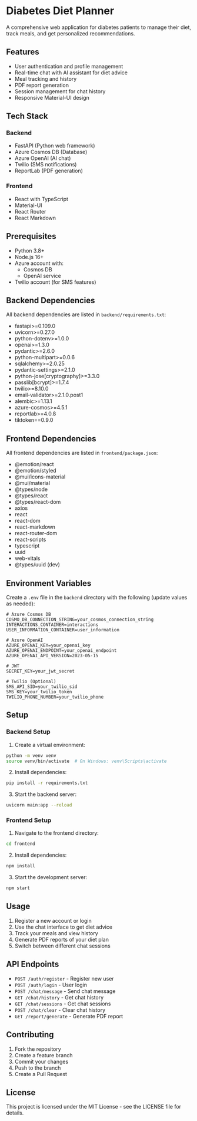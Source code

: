# Diabetes Diet Planner

A comprehensive web application for diabetes patients to manage their diet, track meals, and get personalized recommendations.

## Features

- User authentication and profile management
- Real-time chat with AI assistant for diet advice
- Meal tracking and history
- PDF report generation
- Session management for chat history
- Responsive Material-UI design

## Tech Stack

### Backend
- FastAPI (Python web framework)
- Azure Cosmos DB (Database)
- Azure OpenAI (AI chat)
- Twilio (SMS notifications)
- ReportLab (PDF generation)

### Frontend
- React with TypeScript
- Material-UI
- React Router
- React Markdown

## Prerequisites

- Python 3.8+
- Node.js 16+
- Azure account with:
  - Cosmos DB
  - OpenAI service
- Twilio account (for SMS features)

## Backend Dependencies

All backend dependencies are listed in `backend/requirements.txt`:

- fastapi>=0.109.0
- uvicorn>=0.27.0
- python-dotenv>=1.0.0
- openai>=1.3.0
- pydantic>=2.6.0
- python-multipart>=0.0.6
- sqlalchemy>=2.0.25
- pydantic-settings>=2.1.0
- python-jose[cryptography]>=3.3.0
- passlib[bcrypt]>=1.7.4
- twilio>=8.10.0
- email-validator>=2.1.0.post1
- alembic>=1.13.1
- azure-cosmos>=4.5.1
- reportlab>=4.0.8
- tiktoken==0.9.0

## Frontend Dependencies

All frontend dependencies are listed in `frontend/package.json`:

- @emotion/react
- @emotion/styled
- @mui/icons-material
- @mui/material
- @types/node
- @types/react
- @types/react-dom
- axios
- react
- react-dom
- react-markdown
- react-router-dom
- react-scripts
- typescript
- uuid
- web-vitals
- @types/uuid (dev)

## Environment Variables

Create a `.env` file in the `backend` directory with the following (update values as needed):

```env
# Azure Cosmos DB
COSMO_DB_CONNECTION_STRING=your_cosmos_connection_string
INTERACTIONS_CONTAINER=interactions
USER_INFORMATION_CONTAINER=user_information

# Azure OpenAI
AZURE_OPENAI_KEY=your_openai_key
AZURE_OPENAI_ENDPOINT=your_openai_endpoint
AZURE_OPENAI_API_VERSION=2023-05-15

# JWT
SECRET_KEY=your_jwt_secret

# Twilio (Optional)
SMS_API_SID=your_twilio_sid
SMS_KEY=your_twilio_token
TWILIO_PHONE_NUMBER=your_twilio_phone
```

## Setup

### Backend Setup

1. Create a virtual environment:
```bash
python -m venv venv
source venv/bin/activate  # On Windows: venv\Scripts\activate
```

2. Install dependencies:
```bash
pip install -r requirements.txt
```

3. Start the backend server:
```bash
uvicorn main:app --reload
```

### Frontend Setup

1. Navigate to the frontend directory:
```bash
cd frontend
```

2. Install dependencies:
```bash
npm install
```

3. Start the development server:
```bash
npm start
```

## Usage

1. Register a new account or login
2. Use the chat interface to get diet advice
3. Track your meals and view history
4. Generate PDF reports of your diet plan
5. Switch between different chat sessions

## API Endpoints

- `POST /auth/register` - Register new user
- `POST /auth/login` - User login
- `POST /chat/message` - Send chat message
- `GET /chat/history` - Get chat history
- `GET /chat/sessions` - Get chat sessions
- `POST /chat/clear` - Clear chat history
- `GET /report/generate` - Generate PDF report

## Contributing

1. Fork the repository
2. Create a feature branch
3. Commit your changes
4. Push to the branch
5. Create a Pull Request

## License

This project is licensed under the MIT License - see the LICENSE file for details. 